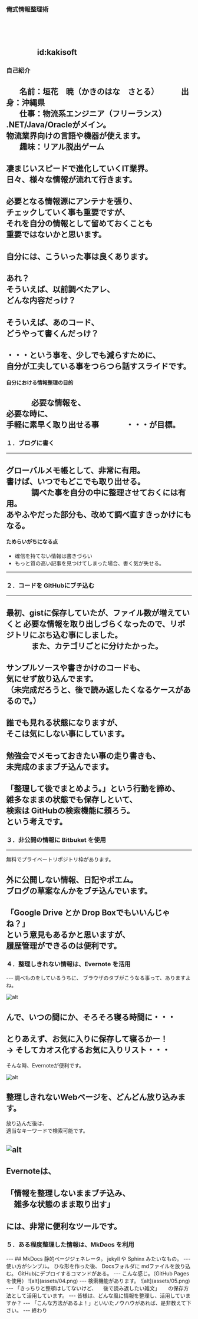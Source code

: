 ### 俺式情報整理術
　
　  
　  
　　　　id:kakisoft
---
### 自己紹介  
　  
**名前**：垣花　暁（かきのはな　さとる）    
　  
**出身**：沖縄県  
　  
**仕事**：物流系エンジニア（フリーランス）  
.NET/Java/Oracleがメイン。  
物流業界向けの言語や機器が使えます。  
　  
**趣味**：リアル脱出ゲーム
---
凄まじいスピードで進化していくIT業界。  
日々、様々な情報が流れて行きます。
---
必要となる情報源にアンテナを張り、  
チェックしていく事も重要ですが、  
それを自分の情報として留めておくことも  
重要ではないかと思います。
---
自分には、こういった事は良くあります。
---
あれ？  
そういえば、以前調べたアレ、  
どんな内容だっけ？
---
そういえば、あのコード、  
どうやって書くんだっけ？
---
・・・という事を、少しでも減らすために、  
自分が工夫している事をつらつら話すスライドです。
---
#### 自分における情報整理の目的
　　　
必要な情報を、  
必要な時に、  
手軽に素早く取り出せる事
　　　
・・・が目標。
---
### １．ブログに書く
---
グローバルメモ帳として、非常に有用。  
書けば、いつでもどこでも取り出せる。  
　　　
調べた事を自分の中に整理させておくには有用。  
あやふやだった部分も、改めて調べ直すきっかけにもなる。
---
#### ためらいがちになる点
 * 確信を持てない情報は書きづらい
 * もっと質の高い記事を見つけてしまった場合、書く気が失せる。
---
### ２．コードを GitHubにブチ込む
---
最初、gistに保存していたが、ファイル数が増えていくと
必要な情報を取り出しづらくなったので、リポジトリにぶち込む事にしました。  
　　　
また、カテゴリごとに分けたかった。  
---
サンプルソースや書きかけのコードも、  
気にせず放り込んでます。  
（未完成だろうと、後で読み返したくなるケースがあるので。）
---
誰でも見れる状態になりますが、  
そこは気にしない事にしています。
---
勉強会でメモっておきたい事の走り書きも、  
未完成のままブチ込んでます。  
---
「整理して後でまとめよう。」という行動を諦め、  
雑多なままの状態でも保存しといて、  
検索は GitHubの検索機能に頼ろう。  
という考えです。
---
### ３．非公開の情報に Bitbuket を使用
---
無料でプライベートリポジトリ枠があります。

外に公開しない情報、日記やポエム。  
ブログの草案なんかをブチ込んでいます。
---
「Google Drive とか Drop Boxでもいいんじゃね？」  
という意見もあるかと思いますが、  
履歴管理ができるのは便利です。
---
<h3 style="text-transform:none;">４．整理しきれない情報は、Evernote を活用</h3>
---
調べものをしているうちに、  
ブラウザのタブがこうなる事って、ありますよね。

![alt](assets/01.png)

んで、いつの間にか、そろそろ寝る時間に・・・
---
とりあえず、お気に入りに保存して寝るかー！
　  
→ そしてカオス化するお気に入りリスト・・・
---
そんな時、Evernoteが便利です。

![alt](assets/02.png)

整理しきれないWebページを、どんどん放り込みます。
---
放り込んだ後は、  
適当なキーワードで検索可能です。

![alt](assets/03.png)
---
Evernoteは、  
　  
「情報を整理しないままブチ込み、  
　雑多な状態のまま取り出す」  
　  
には、非常に便利なツールです。
---
<h3 style="text-transform:none;">５．ある程度整理した情報は、MkDocs を利用</h3>
---
## MkDocs
静的ページジェネレータ。
jekyll や Sphinx みたいなもの。
---
使い方がシンプル。
ひな形を作った後、
Docsフォルダに mdファイルを放り込む。
GitHubにデプロイするコマンドがある。
---
こんな感じ。（GitHub Pagesを使用）
![alt](assets/04.png)
---
検索機能があります。
![alt](assets/05.png)
---
「きっちりと整頓はしてないけど、
　後で読み返したい雑文」
　  
の保存方法として活用しています。
---
皆様は、どんな風に情報を整理し、活用していますか？
---
「こんな方法があるよ！」といいたノウハウがあれば、是非教えて下さい。
---
終わり


